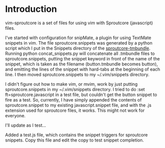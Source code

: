 Introduction
============

vim-sproutcore is a set of files for using vim with Sproutcore (javascript) files.

I've started with configuration for snipMate, a plugin for using TextMate snippets
in vim. The file sproutcore.snippets was generated by a python script which I put
in the Snippets directory of the [sproutcore-tmbundle](http://github.com/sproutit/sproutcore-tmbundle).  Running 
python concat_snippets.py will concatenate all .tmbundle files to sproutcore.snippets,
putting the snippet keyword in front of the name of the snippet, which is taken as
the filename (button.tmbundle becomes button), and emitting the lines of the snippet
with hard-tabs at the beginning of each line. I then moved sproutcore.snippets to my
~/.vim/snippets directory.

I didn't figure out how to make vim, or mvim, work by just putting sproutcore.snippets
in my ~/.vim/snippets directory. I tried to do :set ft=sproutcore.javascript in a test
file, but couldn't get the button snippet to fire as a test. So, currently, I have simply
appended the contents of sproutcore.snippet to my existing javascript.snippet file,
and with the .js extension used for sproutcore files, it works. This might not 
work for everyone.

I'll update as I test...

Added a test.js file, which contains the snippet triggers for sproutcore snippets.
Copy this file and edit the copy to test snippet completion.
